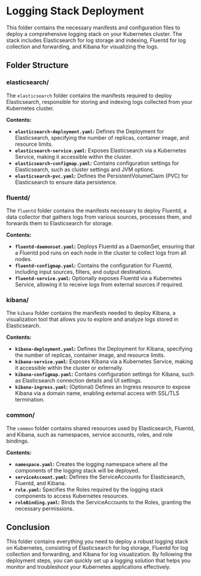 # Logging Stack Deployment

This folder contains the necessary manifests and configuration files to deploy a comprehensive logging stack on your Kubernetes cluster. The stack includes Elasticsearch for log storage and indexing, Fluentd for log collection and forwarding, and Kibana for visualizing the logs.

## Folder Structure

### elasticsearch/

The `elasticsearch` folder contains the manifests required to deploy Elasticsearch, responsible for storing and indexing logs collected from your Kubernetes cluster.

**Contents:**

- **`elasticsearch-deployment.yaml`:** Defines the Deployment for Elasticsearch, specifying the number of replicas, container image, and resource limits.
- **`elasticsearch-service.yaml`:** Exposes Elasticsearch via a Kubernetes Service, making it accessible within the cluster.
- **`elasticsearch-configmap.yaml`:** Contains configuration settings for Elasticsearch, such as cluster settings and JVM options.
- **`elasticsearch-pvc.yaml`:** Defines the PersistentVolumeClaim (PVC) for Elasticsearch to ensure data persistence.

### fluentd/

The `fluentd` folder contains the manifests necessary to deploy Fluentd, a data collector that gathers logs from various sources, processes them, and forwards them to Elasticsearch for storage.

**Contents:**

- **`fluentd-daemonset.yaml`:** Deploys Fluentd as a DaemonSet, ensuring that a Fluentd pod runs on each node in the cluster to collect logs from all nodes.
- **`fluentd-configmap.yaml`:** Contains the configuration for Fluentd, including input sources, filters, and output destinations.
- **`fluentd-service.yaml`:** Optionally exposes Fluentd via a Kubernetes Service, allowing it to receive logs from external sources if required.

### kibana/

The `kibana` folder contains the manifests needed to deploy Kibana, a visualization tool that allows you to explore and analyze logs stored in Elasticsearch.

**Contents:**

- **`kibana-deployment.yaml`:** Defines the Deployment for Kibana, specifying the number of replicas, container image, and resource limits.
- **`kibana-service.yaml`:** Exposes Kibana via a Kubernetes Service, making it accessible within the cluster or externally.
- **`kibana-configmap.yaml`:** Contains configuration settings for Kibana, such as Elasticsearch connection details and UI settings.
- **`kibana-ingress.yaml`:** (Optional) Defines an Ingress resource to expose Kibana via a domain name, enabling external access with SSL/TLS termination.

### common/

The `common` folder contains shared resources used by Elasticsearch, Fluentd, and Kibana, such as namespaces, service accounts, roles, and role bindings.

**Contents:**

- **`namespace.yaml`:** Creates the logging namespace where all the components of the logging stack will be deployed.
- **`serviceAccount.yaml`:** Defines the ServiceAccounts for Elasticsearch, Fluentd, and Kibana.
- **`role.yaml`:** Specifies the Roles required by the logging stack components to access Kubernetes resources.
- **`roleBinding.yaml`:** Binds the ServiceAccounts to the Roles, granting the necessary permissions.


## Conclusion

This folder contains everything you need to deploy a robust logging stack on Kubernetes, consisting of Elasticsearch for log storage, Fluentd for log collection and forwarding, and Kibana for log visualization. By following the deployment steps, you can quickly set up a logging solution that helps you monitor and troubleshoot your Kubernetes applications effectively.

